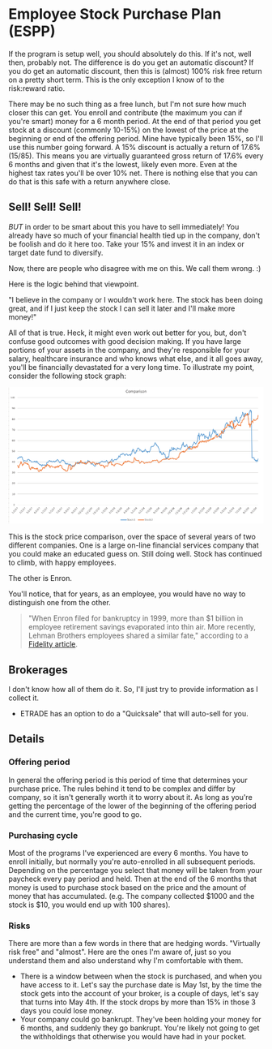 # Employee Stock Purchase Plan (ESPP)

If the program is setup well, you should absolutely do this.  If it's not, well then, probably not.  The difference is do you get an automatic discount?  If you do get an automatic discount, then this is (almost) 100% risk free return on a pretty short term.  This is the only exception I know of to the risk:reward ratio.  

There may be no such thing as a free lunch, but I'm not sure how much closer this can get.  You enroll and contribute (the maximum you can if you're smart) money for a 6 month period.  At the end of that period you get stock at a discount (commonly 10-15%) on the lowest of the price at the beginning or end of the offering period.  Mine have typically been 15%, so I'll use this number going forward.  A 15% discount is actually a return of 17.6% (15/85).  This means you are virtually guaranteed gross return of 17.6% every 6 months and given that it's the lowest, likely even more.  Even at the highest tax rates you'll be over 10% net.  There is nothing else that you can do that is this safe with a return anywhere close.

## Sell! Sell! Sell!

*BUT* in order to be smart about this you have to sell immediately!  You already have so much of your financial health tied up in the company, don't be foolish and do it here too.  Take your 15% and invest it in an index or target date fund to diversify.  

Now, there are people who disagree with me on this.  We call them wrong.  :)

Here is the logic behind that viewpoint. 

"I believe in the company or I wouldn't work here.  The stock has been doing great, and if I just keep the stock I can sell it later and I'll make more money!"

All of that is true.  Heck, it might even work out better for you, but, don't confuse good outcomes with good decision making.  If you have large portions of your assets in the company, and they're responsible for your salary, healthcare insurance and who knows what else, and it all goes away, you'll be financially devastated for a very long time.  To illustrate my point, consider the following stock graph:

![Comparison of Two Stocks](Images/espp-comparison.png)

This is the stock price comparison, over the space of several years of two different companies.  One is a large on-line financial services company that you could make an educated guess on.  Still doing well.  Stock has continued to climb, with happy employees.

The other is Enron.

You'll notice, that for years, as an employee, you would have no way to distinguish one from the other.

> "When Enron filed for bankruptcy in 1999, more than $1 billion in employee retirement savings evaporated into thin air. More recently, Lehman Brothers employees shared a similar fate," according to a [Fidelity article](https://www.fidelity.com/viewpoints/personal-finance/stock-plan-mistakes).

## Brokerages

I don't know how all of them do it.  So, I'll just try to provide information as I collect it.

* ETRADE has an option to do a "Quicksale" that will auto-sell for you.

## Details

### Offering period
In general the offering period is this period of time that determines your purchase price.  The rules behind it tend to be complex and differ by company, so it isn't generally worth it to worry about it.  As long as you're getting the percentage of the lower of the beginning of the offering period and the current time, you're good to go.

### Purchasing cycle
Most of the programs I've experienced are every 6 months.  You have to enroll initially, but normally you're auto-enrolled in all subsequent periods.  Depending on the percentage you select that money will be taken from your paycheck every pay period and held.  Then at the end of the 6 months that money is used to purchase stock based on the price and the amount of money that has accumulated.  (e.g. The company collected $1000 and the stock is $10, you would end up with 100 shares).

### Risks
There are more than a few words in there that are hedging words.  "Virtually risk free" and "almost".   Here are the ones I'm aware of, just so you understand them and also understand why I'm comfortable with them.

* There is a window between when the stock is purchased, and when you have access to it.  Let's say the purchase date is May 1st, by the time the stock gets into the account of your broker, is a couple of days, let's say that turns into May 4th.  If the stock drops by more than 15% in those 3 days you could lose money.
* Your company could go bankrupt.  They've been holding your money for 6 months, and suddenly they go bankrupt.  You're likely not going to get the withholdings that otherwise you would have had in your pocket.
